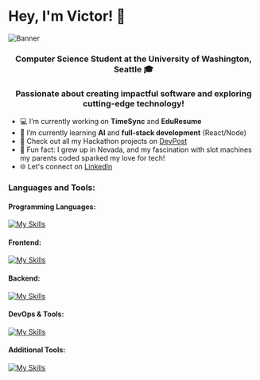 # Hey, I'm Victor! 👋

![Banner](/seattle-banner.png)

<h3 align="center">
 <b>Computer Science Student at the University of Washington, Seattle 🎓</b>
</h3>
<h3 align="center">
 <b> Passionate about creating impactful software and exploring cutting-edge technology! </b>
</h3>

- 💻 I’m currently working on **TimeSync** and **EduResume**
- 🔬 I’m currently learning **AI** and **full-stack development** (React/Node)
- 📁 Check out all my Hackathon projects on [DevPost]([your-devpost-link](https://devpost.com/vkliu?))
- 🎰 Fun fact: I grew up in Nevada, and my fascination with slot machines my parents coded sparked my love for tech!
- 🌐 Let's connect on [LinkedIn](https://www.linkedin.com/in/vkliu)

### Languages and Tools:

#### Programming Languages:
[![My Skills](https://skillicons.dev/icons?i=js,ts,python,java,cpp,c&perline=6)](https://github.com/v-kliu)

#### Frontend:
[![My Skills](https://skillicons.dev/icons?i=html,css,react,nextjs,tailwind,figma,svg&perline=6)](https://github.com/v-kliu)

#### Backend:
[![My Skills](https://skillicons.dev/icons?i=nodejs,express,dynamodb,firebase&perline=6)](https://github.com/v-kliu)

#### DevOps & Tools:
[![My Skills](https://skillicons.dev/icons?i=aws,vercel,git,github,gitlab,vscode,windows,powershell,pycharm,anaconda,notion,npm&perline=6)](https://github.com/v-kliu)

#### Additional Tools:
[![My Skills](https://skillicons.dev/icons?i=unity&perline=6)](https://github.com/v-kliu)




<!--
[![GitHub Streak](https://streak-stats.demolab.com?user=v-kliu)](your-linkedin-url)
-->

<!--
**v-kliu/v-kliu** is a ✨ _special_ ✨ repository because its `README.md` (this file) appears on your GitHub profile.

Here are some ideas to get you started:

- 🔭 I’m currently working on ...
- 🌱 I’m currently learning ...
- 👯 I’m looking to collaborate on ...
- 🤔 I’m looking for help with ...
- 💬 Ask me about ...
- 📫 How to reach me: ...
- 😄 Pronouns: ...
- ⚡ Fun fact: ...
-->
